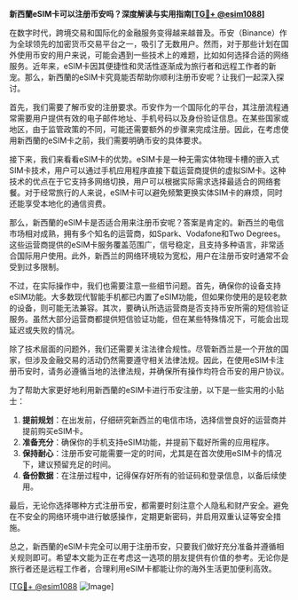 **新西蘭eSIM卡可以注册币安吗？深度解读与实用指南[[TG💪+ @esim1088](https://t.me/s/esim1088)]**

在数字时代，跨境交易和国际化的金融服务变得越来越普及。币安（Binance）作为全球领先的加密货币交易平台之一，吸引了无数用户。然而，对于那些计划在国外使用币安的用户来说，可能会遇到一些技术上的难题，比如如何选择合适的网络服务。近年来，eSIM卡因其便捷性和灵活性逐渐成为旅行者和远程工作者的新宠。那么，新西蘭的eSIM卡究竟能否帮助你顺利注册币安呢？让我们一起深入探讨。

首先，我们需要了解币安的注册要求。币安作为一个国际化的平台，其注册流程通常需要用户提供有效的电子邮件地址、手机号码以及身份验证信息。在某些国家或地区，由于监管政策的不同，可能还需要额外的步骤来完成注册。因此，在考虑使用新西蘭的eSIM卡之前，我们需要明确币安的具体要求。

接下来，我们来看看eSIM卡的优势。eSIM卡是一种无需实体物理卡槽的嵌入式SIM卡技术，用户可以通过手机应用程序直接下载运营商提供的虚拟SIM卡。这种技术的优点在于它支持多网络切换，用户可以根据实际需求选择最适合的网络套餐。对于经常旅行的人来说，eSIM卡可以避免频繁更换实体SIM卡的麻烦，同时还能享受本地化的通信资费。

那么，新西蘭的eSIM卡是否适合用来注册币安呢？答案是肯定的。新西兰的电信市场相对成熟，拥有多个知名的运营商，如Spark、Vodafone和Two Degrees。这些运营商提供的eSIM卡服务覆盖范围广，信号稳定，且支持多种语言，非常适合国际用户使用。此外，新西兰的网络环境较为宽松，用户在注册币安时通常不会受到过多限制。

不过，在实际操作中，我们也需要注意一些细节问题。首先，确保你的设备支持eSIM功能。大多数现代智能手机都已内置了eSIM功能，但如果你使用的是较老款的设备，则可能无法兼容。其次，要确认所选运营商是否支持币安所需的短信验证服务。虽然大部分运营商都提供短信验证功能，但在某些特殊情况下，可能会出现延迟或失败的情况。

除了技术层面的问题外，我们还需要关注法律合规性。尽管新西兰是一个开放的国家，但涉及金融交易的活动仍然需要遵守相关法律法规。因此，在使用eSIM卡注册币安时，请务必遵循当地的法律法规，并确保所有操作均符合币安的用户协议。

为了帮助大家更好地利用新西蘭的eSIM卡进行币安注册，以下是一些实用的小贴士：

1. **提前规划**：在出发前，仔细研究新西兰的电信市场，选择信誉良好的运营商并提前购买eSIM卡。
2. **准备充分**：确保你的手机支持eSIM功能，并提前下载好所需的应用程序。
3. **保持耐心**：注册币安可能需要一定的时间，尤其是在首次使用eSIM卡的情况下，建议预留充足的时间。
4. **备份数据**：在注册过程中，记得保存好所有的验证码和登录信息，以备后续使用。

最后，无论你选择哪种方式注册币安，都需要时刻注意个人隐私和财产安全。避免在不安全的网络环境中进行敏感操作，定期更新密码，并启用双重认证等安全措施。

总之，新西蘭的eSIM卡完全可以用于注册币安，只要我们做好充分准备并遵循相关规则即可。希望本文能为正在考虑这一选项的朋友提供有价值的参考。无论你是旅行者还是远程工作者，合理利用eSIM卡都能让你的海外生活更加便利高效。

[[TG💪+ @esim1088](https://t.me/s/esim1088) ![Image](https://i.postimg.cc/4NQfJmqS/Snipaste-2025-05-13-00-14-12.png)]